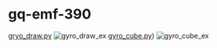 # gq-emf-390

[gryo_draw.py]([https://www.google.com](https://github.com/docdann/gq-emf-390/blob/main/gyro/gryo_draw.py))
![gyro_draw_ex](https://user-images.githubusercontent.com/92988409/231658573-0ee7c558-a91e-4159-8816-84fb6be4563b.png)
[gyro_cube.py]([https://github.com/docdann/gq-emf-390/blob/main/gyro/gyro_cube.py))
![gyro_cube_ex](https://user-images.githubusercontent.com/92988409/231658768-23654308-36da-4f1b-b14f-3a2642e4714a.png)
